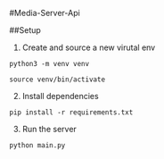 #Media-Server-Api

##Setup
1. Create and source a new virutal env
```
python3 -m venv venv

source venv/bin/activate
```

2. Install dependencies
```
pip install -r requirements.txt
```

3. Run the server
```
python main.py
``` 
